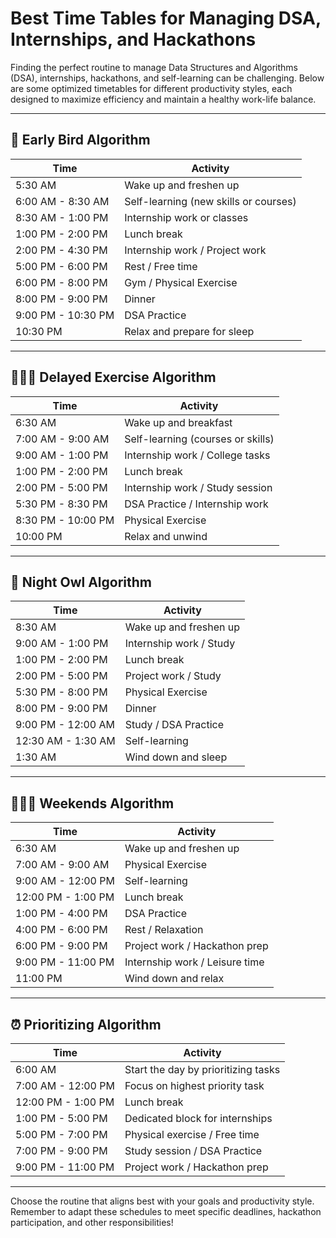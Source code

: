 # Best Time Tables for Managing DSA, Internships, and Hackathons

Finding the perfect routine to manage Data Structures and Algorithms (DSA), internships, hackathons, and self-learning can be challenging. Below are some optimized timetables for different productivity styles, each designed to maximize efficiency and maintain a healthy work-life balance.

---

## 🐣 Early Bird Algorithm

| Time          | Activity                             |
|---------------|--------------------------------------|
| 5:30 AM       | Wake up and freshen up               |
| 6:00 AM - 8:30 AM | Self-learning (new skills or courses) |
| 8:30 AM - 1:00 PM | Internship work or classes        |
| 1:00 PM - 2:00 PM | Lunch break                      |
| 2:00 PM - 4:30 PM | Internship work / Project work    |
| 5:00 PM - 6:00 PM | Rest / Free time                  |
| 6:00 PM - 8:00 PM | Gym / Physical Exercise           |
| 8:00 PM - 9:00 PM | Dinner                           |
| 9:00 PM - 10:30 PM | DSA Practice                    |
| 10:30 PM       | Relax and prepare for sleep         |

---

## 🏋🏻‍♂️ Delayed Exercise Algorithm

| Time          | Activity                             |
|---------------|--------------------------------------|
| 6:30 AM       | Wake up and breakfast                |
| 7:00 AM - 9:00 AM | Self-learning (courses or skills) |
| 9:00 AM - 1:00 PM | Internship work / College tasks   |
| 1:00 PM - 2:00 PM | Lunch break                      |
| 2:00 PM - 5:00 PM | Internship work / Study session   |
| 5:30 PM - 8:30 PM | DSA Practice / Internship work    |
| 8:30 PM - 10:00 PM | Physical Exercise               |
| 10:00 PM       | Relax and unwind                    |

---

## 🦉 Night Owl Algorithm

| Time          | Activity                             |
|---------------|--------------------------------------|
| 8:30 AM       | Wake up and freshen up               |
| 9:00 AM - 1:00 PM | Internship work / Study           |
| 1:00 PM - 2:00 PM | Lunch break                      |
| 2:00 PM - 5:00 PM | Project work / Study              |
| 5:30 PM - 8:00 PM | Physical Exercise                |
| 8:00 PM - 9:00 PM | Dinner                           |
| 9:00 PM - 12:00 AM | Study / DSA Practice            |
| 12:30 AM - 1:30 AM | Self-learning                   |
| 1:30 AM        | Wind down and sleep                 |

---

## 🧑🏻‍💻 Weekends Algorithm

| Time          | Activity                             |
|---------------|--------------------------------------|
| 6:30 AM       | Wake up and freshen up               |
| 7:00 AM - 9:00 AM | Physical Exercise                |
| 9:00 AM - 12:00 PM | Self-learning                   |
| 12:00 PM - 1:00 PM | Lunch break                     |
| 1:00 PM - 4:00 PM | DSA Practice                     |
| 4:00 PM - 6:00 PM | Rest / Relaxation                |
| 6:00 PM - 9:00 PM | Project work / Hackathon prep    |
| 9:00 PM - 11:00 PM | Internship work / Leisure time  |
| 11:00 PM        | Wind down and relax                |

---

## ⏰ Prioritizing Algorithm

| Time          | Activity                             |
|---------------|--------------------------------------|
| 6:00 AM       | Start the day by prioritizing tasks  |
| 7:00 AM - 12:00 PM | Focus on highest priority task  |
| 12:00 PM - 1:00 PM | Lunch break                     |
| 1:00 PM - 5:00 PM | Dedicated block for internships  |
| 5:00 PM - 7:00 PM | Physical exercise / Free time    |
| 7:00 PM - 9:00 PM | Study session / DSA Practice     |
| 9:00 PM - 11:00 PM | Project work / Hackathon prep   |

---

Choose the routine that aligns best with your goals and productivity style. Remember to adapt these schedules to meet specific deadlines, hackathon participation, and other responsibilities!